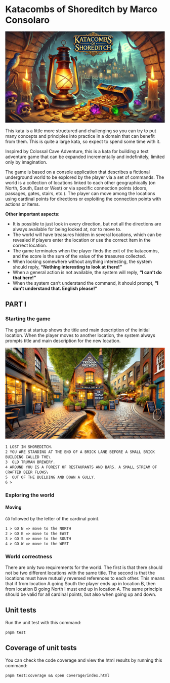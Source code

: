 # Katacombs of Shoreditch by Marco Consolaro

![Katacombs of Shoreditch](src/resources/images/welcome.webp)

This kata is a little more structured and challenging so you can try to put many concepts and principles into practice in a domain that can benefit from them. This is quite a large kata, so expect to spend some time with it.

Inspired by Colossal Cave Adventure, this is a kata for building a text adventure game that can be expanded
incrementally and indefinitely, limited only by imagination.

The game is based on a console application that describes a fictional underground world to be explored by the player via a set of commands. The world is a collection of locations linked to each other geographically (on North, South, East or West) or via specific connection points (doors, passages, gates, stairs, etc.). The player can move among the locations using cardinal points for directions or exploiting the connection points with actions or items.

**Other important aspects:**

- It is possible to just look in every direction, but not all the directions are always available for being looked at,
  nor to move to.
- The world will have treasures hidden in several locations, which can be revealed if players enter the location or
  use the correct item in the correct location.
- The game terminates when the player finds the exit of the katacombs, and the score is the sum of the value of the
  treasures collected.
- When looking somewhere without anything interesting, the system should reply, **“Nothing interesting to look at
  there!”**
- When a general action is not available, the system will reply, **“I can’t do that here!”**
- When the system can’t understand the command, it should prompt, **“I don’t understand that. English please!”**

## PART I

### Starting the game

The game at startup shows the title and main description of the initial location. When the player moves to another location, the system always prompts title and main description for the new location.

![Truman Brewery](src/resources/images/start.webp)


```
1 LOST IN SHOREDITCH.
2 YOU ARE STANDING AT THE END OF A BRICK LANE BEFORE A SMALL BRICK BUILDING CALLED THE\
3  OLD TRUMAN BREWERY.
4 AROUND YOU IS A FOREST OF RESTAURANTS AND BARS. A SMALL STREAM OF CRAFTED BEER FLOWS\
5  OUT OF THE BUILDING AND DOWN A GULLY.
6 >
```

### Exploring the world

#### Moving

`GO` followed by the letter of the cardinal point.

```
1 > GO N => move to the NORTH
2 > GO E => move to the EAST
3 > GO S => move to the SOUTH
4 > GO W => move to the WEST
```

### World correctness

There are only two requirements for the world. The first is that there should not be two different locations with the same title. The second is that the locations must have mutually reversed references to each other. This means that if from location A going South the player ends up in location B, then from location B going North I must end up in location A. The same principle should be valid for all cardinal points, but also when going up and down.

## Unit tests

Run the unit test with this command:

```shell
pnpm test
```

## Coverage of unit tests

You can check the code coverage and view the html results by running this command:

```shell
pnpm test:coverage && open coverage/index.html
```
